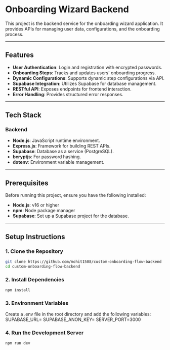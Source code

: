 # Onboarding Wizard Backend

This project is the backend service for the onboarding wizard application. It provides APIs for managing user data, configurations, and the onboarding process.

---

## Features

- **User Authentication**: Login and registration with encrypted passwords.
- **Onboarding Steps**: Tracks and updates users' onboarding progress.
- **Dynamic Configurations**: Supports dynamic step configurations via API.
- **Supabase Integration**: Utilizes Supabase for database management.
- **RESTful API**: Exposes endpoints for frontend interaction.
- **Error Handling**: Provides structured error responses.

---

## Tech Stack

### Backend
- **Node.js**: JavaScript runtime environment.
- **Express.js**: Framework for building REST APIs.
- **Supabase**: Database as a service (PostgreSQL).
- **bcryptjs**: For password hashing.
- **dotenv**: Environment variable management.

---

## Prerequisites

Before running this project, ensure you have the following installed:

- **Node.js**: v16 or higher
- **npm**: Node package manager
- **Supabase**: Set up a Supabase project for the database.

---

## Setup Instructions

### 1. Clone the Repository
```bash
git clone https://github.com/mohit1508/custom-onboarding-flow-backend
cd custom-onboarding-flow-backend
```

### 2. Install Dependencies
```bash
npm install
```

### 3. Environment Variables
Create a .env file in the root directory and add the following variables:
SUPABASE_URL=<your-supabase-url>
SUPABASE_ANON_KEY=<your-supabase-anon-key>
SERVER_PORT=3000

### 4. Run the Development Server
```bash
npm run dev
```